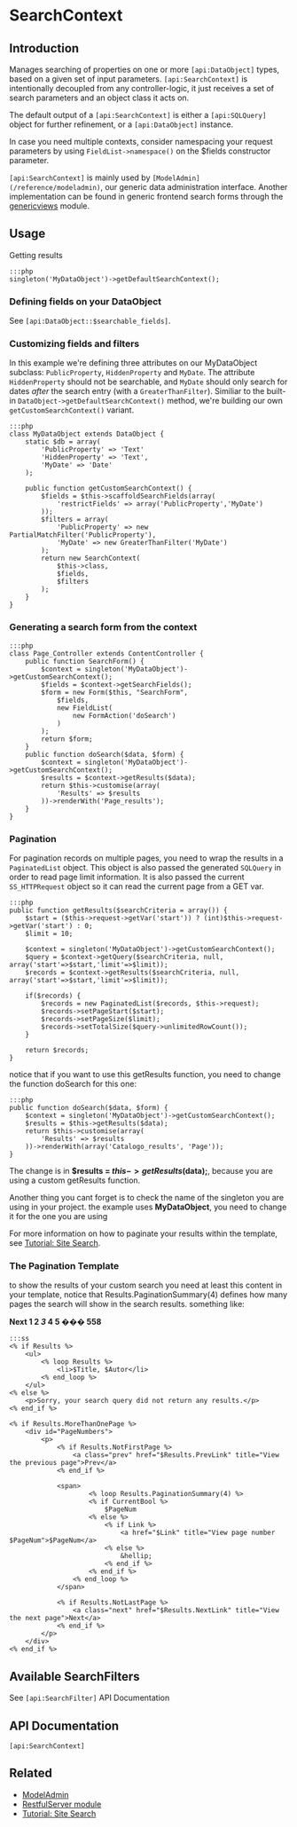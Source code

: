 # SearchContext

## Introduction

Manages searching of properties on one or more `[api:DataObject]` types, based on a given set of input parameters.
`[api:SearchContext]` is intentionally decoupled from any controller-logic,
it just receives a set of search parameters and an object class it acts on.

The default output of a `[api:SearchContext]` is either a `[api:SQLQuery]` object for further refinement, or a
`[api:DataObject]` instance.

In case you need multiple contexts, consider namespacing your request parameters by using `FieldList->namespace()` on
the $fields constructor parameter.

`[api:SearchContext]` is mainly used by `[ModelAdmin](/reference/modeladmin)`, our generic data administration interface. Another
implementation can be found in generic frontend search forms through the [genericviews](http://silverstripe.org/generic-views-module) module.

## Usage

Getting results

	:::php
	singleton('MyDataObject')->getDefaultSearchContext();


### Defining fields on your DataObject

See `[api:DataObject::$searchable_fields]`.

### Customizing fields and filters

In this example we're defining three attributes on our MyDataObject subclass: `PublicProperty`, `HiddenProperty`
and `MyDate`. The attribute `HiddenProperty` should not be searchable, and `MyDate` should only search for dates
*after* the search entry (with a `GreaterThanFilter`). Similiar to the built-in `DataObject->getDefaultSearchContext()`
method, we're building our own `getCustomSearchContext()` variant.

	:::php
	class MyDataObject extends DataObject {
		static $db = array(
			'PublicProperty' => 'Text'
			'HiddenProperty' => 'Text',
			'MyDate' => 'Date'
		);
		
		public function getCustomSearchContext() {
			$fields = $this->scaffoldSearchFields(array(
				'restrictFields' => array('PublicProperty','MyDate')
			));
			$filters = array(
				'PublicProperty' => new PartialMatchFilter('PublicProperty'),
				'MyDate' => new GreaterThanFilter('MyDate')
			);
			return new SearchContext(
				$this->class, 
				$fields, 
				$filters
			);
		}
	}

### Generating a search form from the context

	:::php
	class Page_Controller extends ContentController {
		public function SearchForm() {
			$context = singleton('MyDataObject')->getCustomSearchContext();
			$fields = $context->getSearchFields();
			$form = new Form($this, "SearchForm",
				$fields,
				new FieldList(
					new FormAction('doSearch')
				)
			);
			return $form;
		}
		public function doSearch($data, $form) {
			$context = singleton('MyDataObject')->getCustomSearchContext();
			$results = $context->getResults($data);
			return $this->customise(array(
				'Results' => $results
			))->renderWith('Page_results');
		}
	}


### Pagination

For pagination records on multiple pages, you need to wrap the results in a
`PaginatedList` object. This object is also passed the generated `SQLQuery`
in order to read page limit information. It is also passed the current
`SS_HTTPRequest` object so it can read the current page from a GET var.

	:::php
	public function getResults($searchCriteria = array()) {
		$start = ($this->request->getVar('start')) ? (int)$this->request->getVar('start') : 0;
		$limit = 10;
			
		$context = singleton('MyDataObject')->getCustomSearchContext();
		$query = $context->getQuery($searchCriteria, null, array('start'=>$start,'limit'=>$limit));
		$records = $context->getResults($searchCriteria, null, array('start'=>$start,'limit'=>$limit));
		
		if($records) {
			$records = new PaginatedList($records, $this->request);
			$records->setPageStart($start);
			$records->setPageSize($limit);
			$records->setTotalSize($query->unlimitedRowCount());
		}
		
		return $records;
	}


notice that if you want to use this getResults function, you need to change the function doSearch for this one:

	:::php
	public function doSearch($data, $form) {
		$context = singleton('MyDataObject')->getCustomSearchContext();
		$results = $this->getResults($data);
		return $this->customise(array(
			'Results' => $results
		))->renderWith(array('Catalogo_results', 'Page'));
	}


The change is in **$results = $this->getResults($data);**, because you are using a custom getResults function.

Another thing you cant forget is to check the name of the singleton you are using in your project. the example uses
**MyDataObject**, you need to change it for the one you are using

For more information on how to paginate your results within the template, see [Tutorial: Site Search](/tutorials/4-site-search).


### The Pagination Template

to show the results of your custom search you need at least this content in your template, notice that
Results.PaginationSummary(4) defines how many pages the search will show in the search results. something like:

**Next   1 2  *3*  4  5  ��� 558**  


	:::ss
	<% if Results %>
		<ul>
			<% loop Results %>
				<li>$Title, $Autor</li>
			<% end_loop %>
		</ul>
	<% else %>
		<p>Sorry, your search query did not return any results.</p>
	<% end_if %>
	
	<% if Results.MoreThanOnePage %>
		<div id="PageNumbers">
			<p>
				<% if Results.NotFirstPage %>
					<a class="prev" href="$Results.PrevLink" title="View the previous page">Prev</a>
				<% end_if %>
			
				<span>
			    		<% loop Results.PaginationSummary(4) %>
						<% if CurrentBool %>
							$PageNum
						<% else %>
							<% if Link %>
								<a href="$Link" title="View page number $PageNum">$PageNum</a>
							<% else %>
								&hellip;
							<% end_if %>
						<% end_if %>
					<% end_loop %>
				</span>
			
				<% if Results.NotLastPage %>
					<a class="next" href="$Results.NextLink" title="View the next page">Next</a>
				<% end_if %>
			</p>
		</div>
	<% end_if %>


## Available SearchFilters

See `[api:SearchFilter]` API Documentation

## API Documentation
`[api:SearchContext]`

## Related

*  [ModelAdmin](/reference/modeladmin)
*  [RestfulServer module](https://github.com/silverstripe/silverstripe-restfulserver)
*  [Tutorial: Site Search](/tutorials/4-site-search)

